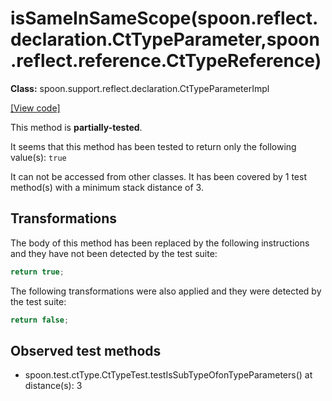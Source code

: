 # isSameInSameScope(spoon.reflect.declaration.CtTypeParameter,spoon.reflect.reference.CtTypeReference)

**Class:** spoon.support.reflect.declaration.CtTypeParameterImpl

[[View code]](https://github.com/INRIA/spoon/blob/fd878bc71b73fc1da82356eaa6578f760c70f0de/src/main/java//spoon/support/reflect/declaration/CtTypeParameterImpl.java#L296)

This method is **partially-tested**.

It seems that this method has been tested to return only the following value(s): `true`


It can not be accessed from other classes. 
It has been covered by 1 test method(s) with a minimum stack distance of 3.

## Transformations


The body of this method has been replaced by the following instructions and they have not been detected by the test suite:

```Java
return true;
```

The following transformations were also applied and they were detected by the test suite:

```Java
return false;
```





## Observed test methods

* spoon.test.ctType.CtTypeTest.testIsSubTypeOfonTypeParameters() at distance(s): 3

